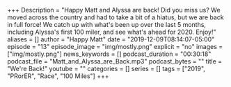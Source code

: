 +++
Description = "Happy Matt and Alyssa are back! Did you miss us? We moved across the country and had to take a bit of a hiatus, but we are back in full force! We catch up with what's been up over the last 5 months, including Alyssa's first 100 miler, and see what's ahead for 2020. Enjoy!"
aliases = []
author = "Happy Matt"
date = "2019-12-09T08:14:07-05:00"
episode = "13"
episode_image = "img/mostly.png"
explicit = "no"
images = ["img/mostly.png"]
news_keywords = []
podcast_duration = "00:30:18"
podcast_file = "Matt_and_Alyssa_are_Back.mp3"
podcast_bytes = ""
title = "We're Back!"
youtube = ""
categories = []
series = []
tags = ["2019", "PRorER", "Race", "100 Miles"]
+++
